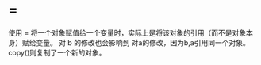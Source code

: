 # =
使用 = 将一个对象赋值给一个变量时，实际上是将该对象的引用（而不是对象本身）赋给变量。
对 b 的修改也会影响到 对a的修改，因为b,a引用同一个对象。
copy()则复制了一个新的对象。
